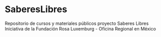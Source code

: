 SaberesLibres
=============

Repositorio de cursos y materiales públicos proyecto Saberes Libres
Iniciativa de la Fundación Rosa Luxemburg - Oficina Regional en México

